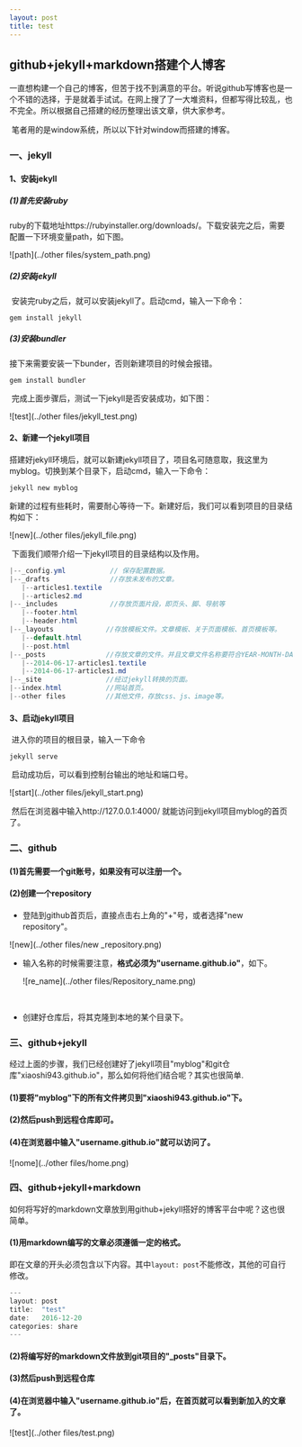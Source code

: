 ```yaml
---
layout: post
title: test
---
```


## github+jekyll+markdown搭建个人博客

​         一直想构建一个自己的博客，但苦于找不到满意的平台。听说github写博客也是一个不错的选择，于是就着手试试。在网上搜了了一大堆资料，但都写得比较乱，也不完全。所以根据自己搭建的经历整理出该文章，供大家参考。

​	笔者用的是window系统，所以以下针对window而搭建的博客。

### 一、jekyll

#### 1、安装jekyll

##### (1)首先安装ruby

ruby的下载地址https://rubyinstaller.org/downloads/。下载安装完之后，需要配置一下环境变量path，如下图。

![path](../other files/system_path.png)



##### (2)安装jekyll

​	安装完ruby之后，就可以安装jekyll了。启动cmd，输入一下命令：

```
gem install jekyll
```



##### (3)安装bundler

接下来需要安装一下bunder，否则新建项目的时候会报错。

```
gem install bundler
```

​	完成上面步骤后，测试一下jekyll是否安装成功，如下图：

![test](../other files/jekyll_test.png)



#### 2、新建一个jekyll项目

​	搭建好jekyll环境后，就可以新建jekyll项目了，项目名可随意取，我这里为myblog。切换到某个目录下，启动cmd，输入一下命令：

```
jekyll new myblog
```

​	新建的过程有些耗时，需要耐心等待一下。新建好后，我们可以看到项目的目录结构如下：

![new](../other files/jekyll_file.png)



​	下面我们顺带介绍一下jekyll项目的目录结构以及作用。

```java
|--_config.yml           // 保存配置数据。
|--_drafts            	 //存放未发布的文章。
   |--articles1.textile
   |--articles2.md
|--_includes             //存放页面片段，即页头、脚、导航等
   |--footer.html
   |--header.html
|--_layouts 			//存放模板文件。文章模板、关于页面模板、首页模板等。
   |--default.html
   |--post.html
|--_posts				//存放文章的文件。并且文章文件名称要符合YEAR-MONTH-DAY-title.MARKUP格式。
   |--2014-06-17-articles1.textile
   |--2014-06-17-articles1.md
|--_site				//经过jekyll转换的页面。
|--index.html			//网站首页。
|--other files			//其他文件，存放css、js、image等。
```



#### 3、启动jekyll项目

​	进入你的项目的根目录，输入一下命令

```
jekyll serve
```

​	启动成功后，可以看到控制台输出的地址和端口号。

![start](../other files/jekyll_start.png)

​	然后在浏览器中输入http://127.0.0.1:4000/ 就能访问到jekyll项目myblog的首页了。



### 二、github

#### (1)首先需要一个git账号，如果没有可以注册一个。

#### (2)创建一个repository

* 登陆到github首页后，直接点击右上角的"+"号，或者选择"new repository"。

![new](../other files/new _repository.png)

* 输入名称的时候需要注意，**格式必须为"username.github.io"**，如下。

  ![re_name](../other files/Repository_name.png)

  ​

* 创建好仓库后，将其克隆到本地的某个目录下。



### 三、github+jekyll

​	经过上面的步骤，我们已经创建好了jekyll项目"myblog"和git仓库"xiaoshi943.github.io"，那么如何将他们结合呢？其实也很简单.

#### (1)要将"myblog"下的所有文件拷贝到"xiaoshi943.github.io"下。

#### (2)然后push到远程仓库即可。

#### (4)在浏览器中输入"username.github.io"就可以访问了。

![nome](../other files/home.png)



### 四、github+jekyll+markdown

​	如何将写好的markdown文章放到用github+jekyll搭好的博客平台中呢？这也很简单。

#### (1)用markdown编写的文章必须遵循一定的格式。

​	即在文章的开头必须包含以下内容。其中`layout: post`不能修改，其他的可自行修改。

```java
---
layout: post
title:  "test"
date:   2016-12-20
categories: share
---
```

#### (2)将编写好的markdown文件放到git项目的"_posts"目录下。

#### (3)然后push到远程仓库

#### (4)在浏览器中输入"username.github.io"后，在首页就可以看到新加入的文章了。

![test](../other files/test.png)

